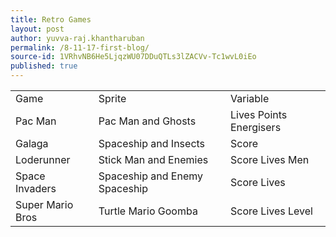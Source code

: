 ```yaml
---
title: Retro Games
layout: post
author: yuvva-raj.khantharuban
permalink: /8-11-17-first-blog/
source-id: 1VRhvNB6He5LjqzWU07DDuQTLs3lZACVv-Tc1wvL0iEo
published: true
---
```

<table>
  <tr>
    <td>Game </td>
    <td>Sprite </td>
    <td>Variable</td>
  </tr>
  <tr>
    <td>Pac Man</td>
    <td>Pac Man and Ghosts</td>
    <td>Lives Points Energisers</td>
  </tr>
  <tr>
    <td>Galaga</td>
    <td>Spaceship and Insects</td>
    <td>Score</td>
  </tr>
  <tr>
    <td>Loderunner</td>
    <td>Stick Man and Enemies</td>
    <td>Score Lives Men </td>
  </tr>
  <tr>
    <td>Space Invaders</td>
    <td>Spaceship and Enemy Spaceship</td>
    <td>Score Lives</td>
  </tr>
  <tr>
    <td>Super Mario Bros</td>
    <td>Turtle Mario Goomba</td>
    <td>Score Lives Level</td>
  </tr>
</table>


